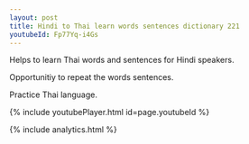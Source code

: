 ```yaml
---
layout: post
title: Hindi to Thai learn words sentences dictionary 221 
youtubeId: Fp77Yq-i4Gs
---
```

 
 
Helps to learn Thai words and sentences for Hindi speakers.

Opportunitiy to repeat the words sentences. 

Practice Thai language. 
 
{% include youtubePlayer.html id=page.youtubeId %}
 
 
{% include analytics.html %}